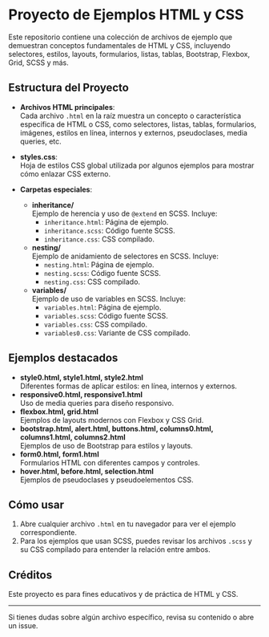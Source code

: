 # Proyecto de Ejemplos HTML y CSS

Este repositorio contiene una colección de archivos de ejemplo que demuestran conceptos fundamentales de HTML y CSS, incluyendo selectores, estilos, layouts, formularios, listas, tablas, Bootstrap, Flexbox, Grid, SCSS y más.

## Estructura del Proyecto

- **Archivos HTML principales**:  
  Cada archivo `.html` en la raíz muestra un concepto o característica específica de HTML o CSS, como selectores, listas, tablas, formularios, imágenes, estilos en línea, internos y externos, pseudoclases, media queries, etc.

- **styles.css**:  
  Hoja de estilos CSS global utilizada por algunos ejemplos para mostrar cómo enlazar CSS externo.

- **Carpetas especiales**:
  - **inheritance/**  
    Ejemplo de herencia y uso de `@extend` en SCSS. Incluye:
    - `inheritance.html`: Página de ejemplo.
    - `inheritance.scss`: Código fuente SCSS.
    - `inheritance.css`: CSS compilado.
  - **nesting/**  
    Ejemplo de anidamiento de selectores en SCSS. Incluye:
    - `nesting.html`: Página de ejemplo.
    - `nesting.scss`: Código fuente SCSS.
    - `nesting.css`: CSS compilado.
  - **variables/**  
    Ejemplo de uso de variables en SCSS. Incluye:
    - `variables.html`: Página de ejemplo.
    - `variables.scss`: Código fuente SCSS.
    - `variables.css`: CSS compilado.
    - `variables0.css`: Variante de CSS compilado.

## Ejemplos destacados

- **style0.html, style1.html, style2.html**  
  Diferentes formas de aplicar estilos: en línea, internos y externos.
- **responsive0.html, responsive1.html**  
  Uso de media queries para diseño responsivo.
- **flexbox.html, grid.html**  
  Ejemplos de layouts modernos con Flexbox y CSS Grid.
- **bootstrap.html, alert.html, buttons.html, columns0.html, columns1.html, columns2.html**  
  Ejemplos de uso de Bootstrap para estilos y layouts.
- **form0.html, form1.html**  
  Formularios HTML con diferentes campos y controles.
- **hover.html, before.html, selection.html**  
  Ejemplos de pseudoclases y pseudoelementos CSS.

## Cómo usar

1. Abre cualquier archivo `.html` en tu navegador para ver el ejemplo correspondiente.
2. Para los ejemplos que usan SCSS, puedes revisar los archivos `.scss` y su CSS compilado para entender la relación entre ambos.

## Créditos

Este proyecto es para fines educativos y de práctica de HTML y CSS.

---

Si tienes dudas sobre algún archivo específico, revisa su contenido o abre un issue.
